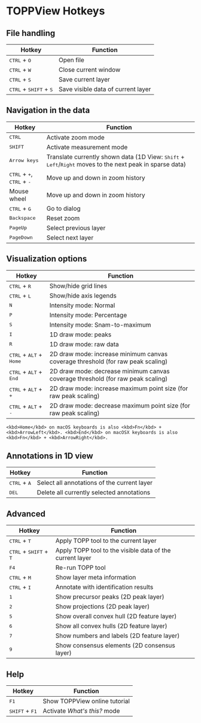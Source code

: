 TOPPView Hotkeys
================

## File handling

| Hotkey                                                  | Function                                            |
|---------------------------------------------------------|-----------------------------------------------------|
| <kbd>CTRL</kbd> + <kbd>O</kbd>                          | Open file                                           |
| <kbd>CTRL</kbd> + <kbd>W</kbd>                          | Close current window                                |
| <kbd>CTRL</kbd> + <kbd>S</kbd>                          | Save current layer                                  |
| <kbd>CTRL</kbd> + <kbd>SHIFT</kbd> + <kbd>S</kbd>       | Save visible data of current layer                  |


## Navigation in the data

| Hotkey               | Function                                            |
|------------------------------------|-----------------------------------------------------|
| <kbd>CTRL</kbd>               | Activate zoom mode                                  |
| <kbd>SHIFT</kbd>              | Activate measurement mode                           |
| <kbd>Arrow keys</kbd>      | Translate currently shown data (1D View: <kbd>Shift</kbd> + <kbd>Left</kbd>/<kbd>Right</kbd> moves to the next peak in sparse data)|
|<kbd>CTRL</kbd> + <kbd>+</kbd>, <br><kbd>CTRL</kbd> + <kbd>-</kbd>    | Move up and down in zoom history                    |
| Mouse wheel          | Move up and down in zoom history                    |
| <kbd>CTRL</kbd> + <kbd>G</kbd>             | Go to dialog                                         |
| <kbd>Backspace</kbd>          | Reset zoom                                          |
| <kbd>PageUp</kbd>            | Select previous layer                               |
| <kbd>PageDown</kbd>           | Select next layer                                   |


## Visualization options

| Hotkey               | Function                                            |
|----------------------|-----------------------------------------------------|
| <kbd>CTRL</kbd> + <kbd>R</kbd>             | Show/hide grid lines                                      |
| <kbd>CTRL</kbd> + <kbd>L</kbd>             | Show/hide axis legends                                    |
| <kbd>N</kbd>                  |      Intensity mode: Normal                              |
| <kbd>P</kbd>                  | Intensity mode: Percentage                         |
| <kbd>S</kbd>                  | Intensity mode: Snam-to-maximum                     |
| <kbd>I</kbd>                  | 1D draw mode: peaks                                 |
| <kbd>R</kbd>                  | 1D draw mode: raw data                              |
| <kbd>CTRL</kbd> + <kbd>ALT</kbd> + <kbd>Home</kbd>  | 2D draw  mode: increase minimum canvas coverage threshold (for raw peak scaling)|
| <kbd>CTRL</kbd> + <kbd>ALT</kbd> + <kbd>End</kbd>   | 2D draw mode: decrease minimum canvas coverage threshold (for raw peak scaling) |
| <kbd>CTRL</kbd> + <kbd>ALT</kbd> + <kbd>+</kbd>     | 2D draw mode: increase maximum point size (for raw peak scaling)                |
| <kbd>CTRL</kbd> + <kbd>ALT</kbd> + <kbd>-</kbd>     | 2D draw mode: decrease maximum point size (for raw peak scaling)                |

```{tip}
<kbd>Home</kbd> on macOS keyboards is also <kbd>Fn</kbd> + <kbd>ArrowLeft</kbd>. <kbd>End</kbd> on macOSX keyboards is also <kbd>Fn</kbd> + <kbd>ArrowRight</kbd>.
```

## Annotations in 1D view

| Hotkey                                   | Function                                            |
|------------------------------------------|-----------------------------------------------------|
| <kbd>CTRL</kbd> + <kbd>A</kbd>           | Select all annotations of the current layer         |
| <kbd>DEL</kbd>                           | Delete all currently selected annotations           |


## Advanced

| Hotkey                                              | Function                                                |
|-----------------------------------------------------|---------------------------------------------------------|
| <kbd>CTRL</kbd> + <kbd>T</kbd>                      | Apply TOPP tool to the current layer                    |
| <kbd>CTRL</kbd> + <kbd>SHIFT</kbd> + <kbd>T</kbd>   | Apply TOPP tool to the visible data of the current layer|
| <kbd>F4</kbd>                                       | Re-run TOPP tool                                        |
| <kbd>CTRL</kbd> + <kbd>M</kbd>                      | Show layer meta information                             |
| <kbd>CTRL</kbd> + <kbd>I</kbd>                      | Annotate with identification results                    |
| <kbd>1</kbd>                                        | Show precursor peaks (2D peak layer)                    |
| <kbd>2</kbd>                                        | Show projections (2D peak layer)                        |
| <kbd>5</kbd>                                        | Show overall convex hull (2D feature layer)             |
| <kbd>6</kbd>                                        | Show all convex hulls (2D feature layer)                |
| <kbd>7</kbd>                                        | Show numbers and labels (2D feature layer)              |
| <kbd>9</kbd>                                        | Show consensus elements (2D consensus layer)            |

## Help

| Hotkey                                 | Function                                            |
|----------------------------------------|-----------------------------------------------------|
| <kbd>F1</kbd>                          | Show TOPPView online tutorial                       |
| <kbd>SHIFT</kbd> + <kbd>F1</kbd>       | Activate *What's this?* mode                        |
